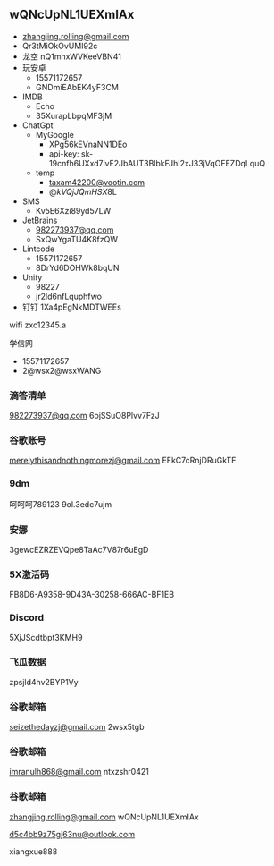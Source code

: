 wQNcUpNL1UEXmIAx
- 
- zhangjing.rolling@gmail.com
- Qr3tMiOkOvUMI92c
- 龙空
  nQ1mhxWVKeeVBN41
- 玩安卓
	- 15571172657
	- GNDmiEAbEK4yF3CM
- IMDB
	- Echo
	- 35XurapLbpqMF3jM
- ChatGpt
	- MyGoogle
		- XPg56kEVnaNN1DEo
		- api-key: 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
	- temp
		-  taxam42200@vootin.com
		- @$kVQjJQmHSX$8L
- SMS
	- Kv5E6Xzi89yd57LW
- JetBrains
	- 982273937@qq.com
	- SxQwYgaTU4K8fzQW
- Lintcode
	- 15571172657
	- 8DrYd6DOHWk8bqUN
- Unity
	- 98227
	- jr2ld6nfLquphfwo
- 钉钉
1Xa4pEgNkMDTWEEs

wifi
zxc12345.a

学信网
- 15571172657
- 2@wsx2@wsxWANG

### 滴答清单
982273937@qq.com
6ojSSuO8Plvv7FzJ
### 谷歌账号
merelythisandnothingmorezj@gmail.com
EFkC7cRnjDRuGkTF
### 9dm
呵呵呵789123
9ol.3edc7ujm
### 安娜
3gewcEZRZEVQpe8TaAc7V87r6uEgD
### 5X激活码
FB8D6-A9358-9D43A-30258-666AC-BF1EB
### Discord
5XjJScdtbpt3KMH9
### 飞瓜数据
zpsjld4hv2BYP1Vy
### 谷歌邮箱
seizethedayzj@gmail.com
2wsx5tgb
### 谷歌邮箱
imranulh868@gmail.com
ntxzshr0421
### 谷歌邮箱
zhangjing.rolling@gmail.com
wQNcUpNL1UEXmIAx



d5c4bb9z75gj63nu@outlook.com

xiangxue888